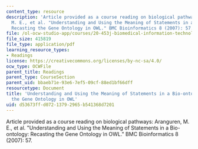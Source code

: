```yaml
---
content_type: resource
description: 'Article provided as a course reading on biological pathways: Aranguren,
  M. E., et al. "Understanding and Using the Meaning of Statements in a Bio-ontology:
  Recasting the Gene Ontology in OWL." BMC Bioinformatics 8 (2007): 57.'
file: /ol-ocw-studio-app/courses/20-453j-biomedical-information-technology-fall-2008/d53673ffd07213792965b541368d7201_aranguren_bmc.pdf
file_size: 415819
file_type: application/pdf
learning_resource_types:
- Readings
license: https://creativecommons.org/licenses/by-nc-sa/4.0/
ocw_type: OCWFile
parent_title: Readings
parent_type: CourseSection
parent_uid: bbaeb71e-93e6-7ef5-09cf-88ed1bf66dff
resourcetype: Document
title: 'Understanding and Using the Meaning of Statements in a Bio-ontology: Recasting
  the Gene Ontology in OWL'
uid: d53673ff-d072-1379-2965-b541368d7201
---
```

Article provided as a course reading on biological pathways: Aranguren, M. E., et al. "Understanding and Using the Meaning of Statements in a Bio-ontology: Recasting the Gene Ontology in OWL." BMC Bioinformatics 8 (2007): 57.